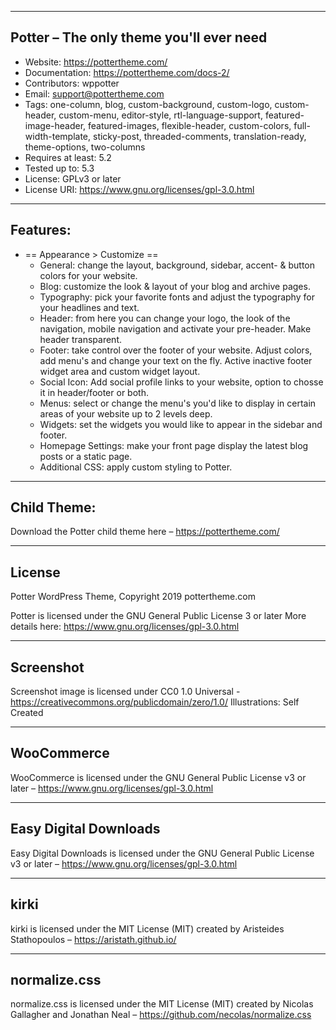 -------------------------------------------------------
Potter – The only theme you'll ever need
-------------------------------------------------------
* Website: https://pottertheme.com/
*  Documentation: https://pottertheme.com/docs-2/
*  Contributors: wppotter
*  Email: support@pottertheme.com
*  Tags: one-column, blog, custom-background, custom-logo, custom-header, custom-menu, editor-style, rtl-language-support, featured-image-header, featured-images, flexible-header, custom-colors, full-width-template, sticky-post, threaded-comments, translation-ready, theme-options, two-columns
* Requires at least: 5.2
* Tested up to: 5.3
* License: GPLv3 or later
* License URI: https://www.gnu.org/licenses/gpl-3.0.html
-------------------------------------------------------
Features:
-------------------------------------------------------
*  == Appearance > Customize ==
	- General: change the layout, background, sidebar, accent- & button colors for your website.
	- Blog: customize the look & layout of your blog and archive pages.
	- Typography: pick your favorite fonts and adjust the typography for your headlines and text.
	- Header: from here you can change your logo, the look of the navigation, mobile navigation and activate your pre-header. Make header transparent.
	- Footer: take control over the footer of your website. Adjust colors, add menu's and change your text on the fly. Active inactive footer widget area and custom widget layout.
	- Social Icon: Add social profile links to your website, option to chosse it in header/footer or both.
	- Menus: select or change the menu's you'd like to display in certain areas of your website up to 2 levels deep.
	- Widgets: set the widgets you would like to appear in the sidebar and footer.
	- Homepage Settings: make your front page display the latest blog posts or a static page.
	- Additional CSS: apply custom styling to Potter.

-------------------------------------------------------
Child Theme:
-------------------------------------------------------
Download the Potter child theme here – https://pottertheme.com/

-------------------------------------------------------
License
-------------------------------------------------------
Potter WordPress Theme, Copyright 2019 pottertheme.com

Potter is licensed under the GNU General Public License 3 or later
More details here: https://www.gnu.org/licenses/gpl-3.0.html

-------------------------------------------------------
Screenshot
-------------------------------------------------------
Screenshot image is licensed under CC0 1.0 Universal - https://creativecommons.org/publicdomain/zero/1.0/
Illustrations: Self Created

-------------------------------------------------------
WooCommerce
-------------------------------------------------------
WooCommerce is licensed under the GNU General Public License v3 or later – https://www.gnu.org/licenses/gpl-3.0.html

-------------------------------------------------------
Easy Digital Downloads
-------------------------------------------------------
Easy Digital Downloads is licensed under the GNU General Public License v3 or later – https://www.gnu.org/licenses/gpl-3.0.html

-------------------------------------------------------
kirki
-------------------------------------------------------
kirki is licensed under the MIT License (MIT)
created by Aristeides Stathopoulos – https://aristath.github.io/

-------------------------------------------------------
normalize.css
-------------------------------------------------------
normalize.css is licensed under the MIT License (MIT)
created by Nicolas Gallagher and Jonathan Neal – https://github.com/necolas/normalize.css
